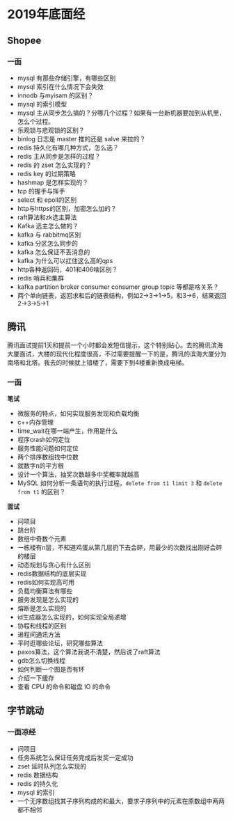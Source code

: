 # 2019年底面经

## Shopee

### 一面

- mysql 有那些存储引擎，有哪些区别
- mysql 索引在什么情况下会失效
- innodb 与myisam 的区别？
- mysql 的索引模型
- mysql 主从同步怎么搞的？分哪几个过程？如果有一台新机器要加到从机里，怎么个过程。
- 乐观锁与悲观锁的区别？
- binlog 日志是 master 推的还是 salve 来拉的？
- redis 持久化有哪几种方式，怎么选？
- redis 主从同步是怎样的过程？
- redis 的 zset 怎么实现的？
- redis key 的过期策略
- hashmap 是怎样实现的？
- tcp 的握手与挥手
- select 和 epoll的区别
- http与https的区别，加密怎么加的？
- raft算法和zk选主算法
- Kafka 选主怎么做的？
- kafka 与 rabbitmq区别
- kafka 分区怎么同步的
- kafka 怎么保证不丢消息的
- kafka 为什么可以扛住这么高的qps
- http各种返回码，401和406啥区别？
- redis 哨兵和集群
- kafka partition broker consumer consumer group topic 等都是啥关系？
- 两个单向链表，返回求和后的链表结构，例如2->3->1->5，和3->6，结果返回2->3->5->1

## 腾讯

腾讯面试提前1天和提前一个小时都会发短信提示，这个特别贴心。去的腾讯滨海大厦面试，大楼的现代化程度很高，不过需要提醒一下的是，腾讯的滨海大厦分为南塔和北塔。我去的时候就上错楼了，需要下到4楼重新换成电梯。

### 一面

**笔试**

- 微服务的特点，如何实现服务发现和负载均衡
- c++内存管理
- time_wait在哪一端产生，作用是什么
- 程序crash如何定位
- 服务性能问题如何定位
- 两个排序数组找中位数
- 就数字n的平方根
- 设计一个算法，抽奖次数越多中奖概率就越高
- MySQL 如何分析一条语句的执行过程。`delete from t1 limit 3` 和 `delete from t1` 的区别？

**面试**

- 问项目
- 跳台阶
- 数组中奇数个元素
- 一栋楼有n层，不知道鸡蛋从第几层扔下去会碎，用最少的次数找出刚好会碎的楼层
- 动态规划与贪心有什么区别
- redis数据结构的底层实现
- redis如何实现高可用
- 负载均衡算法有哪些
- 服务发现是怎么实现的
- 熔断是怎么实现的
- id生成器怎么实现的，如何实现全局递增
- 协程和线程的区别
- 进程间通讯方法
- 平时逛哪些论坛，研究哪些算法
- paxos算法，这个算法我说不清楚，然后说了raft算法
- gdb怎么切换线程
- 如何判断一个图是否有环
- 介绍一下缓存
- 查看 CPU 的命令和磁盘 IO 的命令

## 字节跳动

### 一面凉经

- 问项目
- 任务系统怎么保证任务完成后发奖一定成功
- zset 延时队列怎么实现的
- redis 数据结构
- redis 的持久化
- mysql 的索引
- 一个无序数组找其子序列构成的和最大，要求子序列中的元素在原数组中两两都不相邻